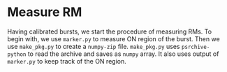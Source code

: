 
# Measure RM

Having calibrated bursts, we start the procedure of measuring RMs.
To begin with, we use `marker.py` to measure ON region of the burst.
Then we use `make_pkg.py` to create a `numpy-zip` file.
`make_pkg.py` uses `psrchive-python` to read the archive and saves as `numpy` array.
It also uses output of `marker.py` to keep track of the ON region.

## 
